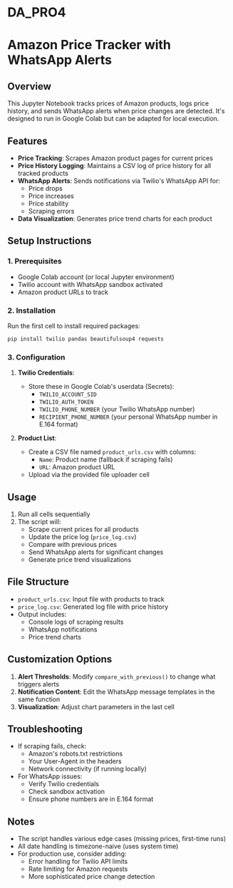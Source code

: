 # DA_PRO4
# Amazon Price Tracker with WhatsApp Alerts

## Overview
This Jupyter Notebook tracks prices of Amazon products, logs price history, and sends WhatsApp alerts when price changes are detected. It's designed to run in Google Colab but can be adapted for local execution.

## Features
- **Price Tracking**: Scrapes Amazon product pages for current prices
- **Price History Logging**: Maintains a CSV log of price history for all tracked products
- **WhatsApp Alerts**: Sends notifications via Twilio's WhatsApp API for:
  - Price drops
  - Price increases
  - Price stability
  - Scraping errors
- **Data Visualization**: Generates price trend charts for each product

## Setup Instructions

### 1. Prerequisites
- Google Colab account (or local Jupyter environment)
- Twilio account with WhatsApp sandbox activated
- Amazon product URLs to track

### 2. Installation
Run the first cell to install required packages:
```python
pip install twilio pandas beautifulsoup4 requests
```

### 3. Configuration
1. **Twilio Credentials**:
   - Store these in Google Colab's userdata (Secrets):
     - `TWILIO_ACCOUNT_SID`
     - `TWILIO_AUTH_TOKEN`
     - `TWILIO_PHONE_NUMBER` (your Twilio WhatsApp number)
     - `RECIPIENT_PHONE_NUMBER` (your personal WhatsApp number in E.164 format)

2. **Product List**:
   - Create a CSV file named `product_urls.csv` with columns:
     - `Name`: Product name (fallback if scraping fails)
     - `URL`: Amazon product URL
   - Upload via the provided file uploader cell

## Usage
1. Run all cells sequentially
2. The script will:
   - Scrape current prices for all products
   - Update the price log (`price_log.csv`)
   - Compare with previous prices
   - Send WhatsApp alerts for significant changes
   - Generate price trend visualizations

## File Structure
- `product_urls.csv`: Input file with products to track
- `price_log.csv`: Generated log file with price history
- Output includes:
  - Console logs of scraping results
  - WhatsApp notifications
  - Price trend charts

## Customization Options
1. **Alert Thresholds**: Modify `compare_with_previous()` to change what triggers alerts
2. **Notification Content**: Edit the WhatsApp message templates in the same function
3. **Visualization**: Adjust chart parameters in the last cell

## Troubleshooting
- If scraping fails, check:
  - Amazon's robots.txt restrictions
  - Your User-Agent in the headers
  - Network connectivity (if running locally)
- For WhatsApp issues:
  - Verify Twilio credentials
  - Check sandbox activation
  - Ensure phone numbers are in E.164 format

## Notes
- The script handles various edge cases (missing prices, first-time runs)
- All date handling is timezone-naive (uses system time)
- For production use, consider adding:
  - Error handling for Twilio API limits
  - Rate limiting for Amazon requests
  - More sophisticated price change detection

